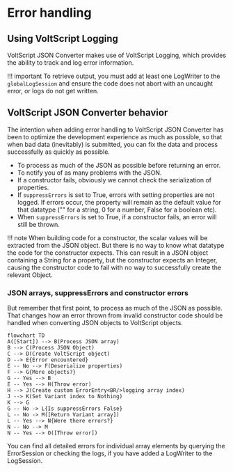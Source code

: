 # Error handling

## Using VoltScript Logging

VoltScript JSON Converter makes use of VoltScript Logging, which provides the ability to track and log error information.

!!! important
    To retrieve output, you must add at least one LogWriter to the `globalLogSession` and ensure the code does not abort with an uncaught error, or logs do not get written.

## VoltScript JSON Converter behavior

The intention when adding error handling to VoltScript JSON Converter has been to optimize the development experience as much as possible, so that when bad data (inevitably) is submitted, you can fix the data and process successfully as quickly as possible.

- To process as much of the JSON as possible before returning an error.
- To notify you of as many problems with the JSON.
- If a constructor fails, obviously we cannot check the serialization of properties.
- If `suppressErrors` is set to True, errors with setting properties are not logged. If errors occur, the property will remain as the default value for that datatype ("" for a string, 0 for a number, False for a boolean etc).
- When `suppressErrors` is set to True, if a constructor fails, an error will still be thrown.

!!! note
    When building code for a constructor, the scalar values will be extracted from the JSON object. But there is no way to know what datatype the code for the constructor expects. This can result in a JSON object containing a String for a property, but the constructor expects an Integer, causing the constructor code to fail with no way to successfully create the relevant Object.

### JSON arrays, suppressErrors and constructor errors

But remember that first point, to process as much of the JSON as possible. That changes how an error thrown from invalid constructor code should be handled when converting JSON objects to VoltScript objects.

```mermaid
flowchart TD
A([Start]) --> B(Process JSON array)
B --> C(Process JSON Object)
C --> D(Create VoltScript object)
D --> E{Error encountered}
E -- No --> F(Deserialize properties)
F --> G{More objects?}
G -- Yes --> B
E -- Yes --> H(Throw error)
H --> J(Create custom ErrorEntry<BR/>logging array index)
J --> K(Set Variant index to Nothing)
K --> G
G -- No -> L{Is suppressErrors False}
L -- No -> M([Return Variant array])
L -- Yes --> N{Were there errors?}
N -- No --> M
N -- Yes --> O([Throw error])
```

You can find all detailed errors for individual array elements by querying the ErrorSession or checking the logs, if you have added a LogWriter to the LogSession.
